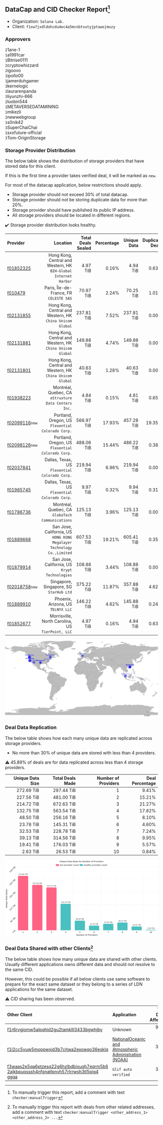 ## DataCap and CID Checker Report[^1]
 - Organization: `Solana Lab.`
 - Client: `f1xw7jxdldohcdu4ec4a5mcnbtvutyjptawojmuzy`
### Approvers
`2`1ane-1<br/>`1`a1991car<br/>`1`Bitrise0111<br/>`2`cryptowhizzard<br/>`2`igoovo<br/>`1`ipollo00<br/>`1`jamerduhgamer<br/>`3`kernelogic<br/>`1`laurarenpanda<br/>`3`liyunzhi-666<br/>`2`luobin544<br/>`1`METAVERSEDATAMINING<br/>`1`mikezli<br/>`2`newwebgroup<br/>`1`s0nik42<br/>`3`SuperChaiChai<br/>`1`sxxfuture-official<br/>`3`Tom-OriginStorage

### Storage Provider Distribution
The below table shows the distribution of storage providers that have stored data for this client.

If this is the first time a provider takes verified deal, it will be marked as `new`.

For most of the datacap application, below restrictions should apply.
 - Storage provider should not exceed 30% of total datacap.
 - Storage provider should not be storing duplicate data for more than 20%.
 - Storage provider should have published its public IP address.
 - All storage providers should be located in different regions.

✔️ Storage provider distribution looks healthy.

| Provider                                                    |                                                                  Location | Total Deals Sealed | Percentage | Unique Data | Duplicate Deals |
| :---------------------------------------------------------- | ------------------------------------------------------------------------: | -----------------: | ---------: | ----------: | --------------: |
| [f01852325](https://filfox.info/en/address/f01852325)       |       Hong Kong, Central and Western, HK<br/>`BIH-Global Internet Harbor` |           4.97 TiB |      0.16% |    4.94 TiB |           0.63% |
| [f010479](https://filfox.info/en/address/f010479)           |                                Paris, Île-de-France, FR<br/>`CELESTE SAS` |          70.97 TiB |      2.24% |   70.25 TiB |           1.01% |
| [f02131855](https://filfox.info/en/address/f02131855)       |              Hong Kong, Central and Western, HK<br/>`China Unicom Global` |         237.81 TiB |      7.52% |  237.81 TiB |           0.00% |
| [f02131881](https://filfox.info/en/address/f02131881)       |              Hong Kong, Central and Western, HK<br/>`China Unicom Global` |         149.88 TiB |      4.74% |  149.88 TiB |           0.00% |
| [f02131801](https://filfox.info/en/address/f02131801)       |              Hong Kong, Central and Western, HK<br/>`China Unicom Global` |          40.63 TiB |      1.28% |   40.63 TiB |           0.00% |
| [f01938223](https://filfox.info/en/address/f01938223)       |                   Montréal, Quebec, CA<br/>`eStruxture Data Centers Inc.` |           4.84 TiB |      0.15% |    4.81 TiB |           0.65% |
| [f02099116](https://filfox.info/en/address/f02099116)`new`  |                      Portland, Oregon, US<br/>`Flexential Colorado Corp.` |         566.97 TiB |     17.93% |  457.28 TiB |          19.35% |
| [f02098126](https://filfox.info/en/address/f02098126)`new`  |                      Portland, Oregon, US<br/>`Flexential Colorado Corp.` |         488.06 TiB |     15.44% |  486.22 TiB |           0.38% |
| [f02037841](https://filfox.info/en/address/f02037841)       |                         Dallas, Texas, US<br/>`Flexential Colorado Corp.` |         219.94 TiB |      6.96% |  219.94 TiB |           0.00% |
| [f01985745](https://filfox.info/en/address/f01985745)       |                         Dallas, Texas, US<br/>`Flexential Colorado Corp.` |           9.97 TiB |      0.32% |    9.94 TiB |           0.31% |
| [f01786736](https://filfox.info/en/address/f01786736)       |                       Montréal, Quebec, CA<br/>`GloboTech Communications` |         125.13 TiB |      3.96% |  125.13 TiB |           0.00% |
| [f01889668](https://filfox.info/en/address/f01889668)       | San Jose, California, US<br/>`HONG KONG Megalayer Technology Co.,Limited` |         607.53 TiB |     19.21% |  605.41 TiB |           0.35% |
| [f01879914](https://filfox.info/en/address/f01879914)       |                         San Jose, California, US<br/>`Krypt Technologies` |         108.88 TiB |      3.44% |  108.88 TiB |           0.00% |
| [f02018758](https://filfox.info/en/address/f02018758)`new`  |                                Singapore, Singapore, SG<br/>`StarHub Ltd` |         375.22 TiB |     11.87% |  357.88 TiB |           4.62% |
| [f01889910](https://filfox.info/en/address/f01889910)       |                                     Phoenix, Arizona, US<br/>`TELNYX LLC` |         146.22 TiB |      4.62% |  145.88 TiB |           0.24% |
| [f01852677](https://filfox.info/en/address/f01852677)       |                      Morrisville, North Carolina, US<br/>`TierPoint, LLC` |           4.97 TiB |      0.16% |    4.94 TiB |           0.63% |

<img src="https://raw.githubusercontent.com/data-preservation-programs/filplus-checker-assets/main/filecoin-project/filecoin-plus-large-datasets/issues/923/1693800884976.png"/>

### Deal Data Replication
The below table shows how each many unique data are replicated across storage providers.

- No more than 30% of unique data are stored with less than 4 providers.

⚠️ 45.89% of deals are for data replicated across less than 4 storage providers.

| Unique Data Size | Total Deals Made | Number of Providers | Deal Percentage |
| ---------------: | ---------------: | ------------------: | --------------: |
|       272.69 TiB |       297.44 TiB |                   1 |           9.41% |
|       227.56 TiB |       481.00 TiB |                   2 |          15.21% |
|       214.72 TiB |       672.63 TiB |                   3 |          21.27% |
|       132.75 TiB |       563.54 TiB |                   4 |          17.82% |
|        48.50 TiB |       256.16 TiB |                   5 |           8.10% |
|        23.78 TiB |       145.31 TiB |                   6 |           4.60% |
|        32.53 TiB |       228.78 TiB |                   7 |           7.24% |
|        39.13 TiB |       314.56 TiB |                   8 |           9.95% |
|        19.41 TiB |       176.03 TiB |                   9 |           5.57% |
|         2.63 TiB |        26.53 TiB |                  10 |           0.84% |

<img src="https://raw.githubusercontent.com/data-preservation-programs/filplus-checker-assets/main/filecoin-project/filecoin-plus-large-datasets/issues/923/1693800885689.png"/>

### Deal Data Shared with other Clients[^3]
The below table shows how many unique data are shared with other clients.
Usually different applications owns different data and should not resolve to the same CID.

However, this could be possible if all below clients use same software to prepare for the exact same dataset or they belong to a series of LDN applications for the same dataset.

⚠️ CID sharing has been observed.

| Other Client                                                                                                                                                                                                              | Application                                                                                                                             | Total Deals Affected | Unique CIDs | Approvers                                                                                |
| :------------------------------------------------------------------------------------------------------------------------------------------------------------------------------------------------------------------------ | :-------------------------------------------------------------------------------------------------------------------------------------- | -------------------: | ----------: | :--------------------------------------------------------------------------------------- |
| [f1r6rvgjomw5alpqhid2gu2tamklll3433bgwhjby](https://filfox.info/en/address/f1r6rvgjomw5alpqhid2gu2tamklll3433bgwhjby)                                                                                                     | Unknown                                                                                                                                 |            96.00 GiB |           3 | Unknown                                                                                  |
| [f1l2cc5vuw5moppwsjd3b7cjtwa2exowqo36esklq](https://filfox.info/en/address/f1l2cc5vuw5moppwsjd3b7cjtwa2exowqo36esklq)                                                                                                     | [NationalOceanic and Atmospheric Administration \(NOAA\)](https://github.com/filecoin-project/filecoin-plus-large-datasets/issues/1955) |            32.00 GiB |           1 | `3`cryptowhizzard<br/>`1`flyworker<br/>`3`kernelogic<br/>`2`NiwanDao<br/>`1`TinySwitcher |
| [f3waas2e5qa6ptzesq22g6hzlbdbixuqh7eqrm5b6<br/>2ajkbpupsssh4nfgnatlpnvh57rlrrwsh3tl5pig4<br/>ggqa](https://filfox.info/en/address/f3waas2e5qa6ptzesq22g6hzlbdbixuqh7eqrm5b62ajkbpupsssh4nfgnatlpnvh57rlrrwsh3tl5pig4ggqa) | `Glif auto verified`                                                                                                                    |            32.00 GiB |           1 | Unknown                                                                                  |

[^1]: To manually trigger this report, add a comment with text `checker:manualTrigger`

[^2]: Deals from those addresses are combined into this report as they are specified with `checker:manualTrigger`

[^3]: To manually trigger this report with deals from other related addresses, add a comment with text `checker:manualTrigger <other_address_1> <other_address_2> ...`
